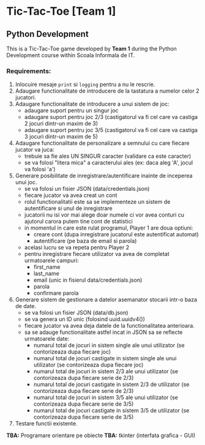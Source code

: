 # Tic-Tac-Toe [Team 1]

## Python Development

This is a Tic-Tac-Toe game developed by **Team 1** during the Python Development course within Scoala Informala de IT.

### Requirements:
1. Inlocuire mesaje `print` si `logging` pentru a nu le rescrie.
2. Adaugare functionalitate de introducere de la tastatura a numelor celor 2 jucatori.
3. Adaugare functionalitate de introducere a unui sistem de joc:
	- adaugare suport pentru un singur joc
	- adaugare suport pentru joc 2/3 (castigatorul va fi cel care va castiga 2 jocuri dintr-un maxim de 3)
	- adaugare suport pentru joc 3/5 (castigatorul va fi cel care va castiga 3 jocuri dintr-un maxim de 5)
4. Adaugare functionalitate de personalizare a semnului cu care fiecare jucator va juca:
	- trebuie sa fie ales UN SINGUR caracter (validare ca este caracter)
	- se va folosi "litera mica" a caracterului ales (ex: daca aleg 'A', jocul va folosi 'a')
5. Generare posibilitate de inregistrare/autentificare inainte de inceperea unui joc.
	- se va folosi un fisier JSON (data/credentials.json)
	- fiecare jucator va avea creat un cont
	- rolul functionalitatii este sa se implementeze un sistem de autentificare si unul de inregistrare
	- jucatorii nu isi vor mai alege doar numele ci vor avea conturi cu ajutorul carora putem tine cont de statistici
	- in momentul in care este rulat programul, Player 1 are doua optiuni:
		- creare cont (dupa inregistrare jucatorul este autentificat automat)
		- autentificare (pe baza de email si parola)
	- acelasi lucru se va repeta pentru Player 2
	- pentru inregistrare fiecare utilizator va avea de completat urmatoarele campuri:
		- first_name
		- last_name
		- email (unic in fisierul data/credentials.json)
		- parola
		- confirmare parola
5. Generare sistem de gestionare a datelor asemanator stocarii intr-o baza de date.
	- se va folosi un fisier JSON (data/db.json)
	- se va genera un ID unic (folosind uuid.uuidv4())
	- fiecare jucator va avea deja datele de la functionalitatea anterioara.
	- sa se adauge functionalitate astfel incat in JSON sa se reflecte urmatoarele date:
		- numarul total de jocuri in sistem single ale unui utilizator (se contorizeaza dupa fiecare joc)
		- numarul total de jocuri castigate in sistem single ale unui utilizator (se contorizeaza dupa fiecare joc)
		- numarul total de jocuri in sistem 2/3 ale unui utilizator (se contorizeaza dupa fiecare serie de 2/3)
		- numarul total de jocuri castigate in sistem 2/3 de utilizator (se contorizeaza dupa fiecare serie de 2/3)
		- numarul total de jocuri in sistem 3/5 ale unui utilizator (se contorizeaza dupa fiecare serie de 3/5)
		- numarul total de jocuri castigate in sistem 3/5 de utilizator (se contorizeaza dupa fiecare serie de 3/5)
6. Testare functii existente.

**TBA:** Programare orientare pe obiecte
**TBA:** tkinter (interfata grafica - GUI)

